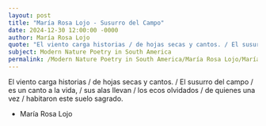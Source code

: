 ```yaml
---
layout: post
title: "María Rosa Lojo - Susurro del Campo"
date: 2024-12-30 12:00:00 -0000
author: María Rosa Lojo
quote: "El viento carga historias / de hojas secas y cantos. / El susurro del campo / es un canto a la vida, / sus alas llevan / los ecos olvidados / de quienes una vez / habitaron este suelo sagrado."
subject: Modern Nature Poetry in South America
permalink: /Modern Nature Poetry in South America/María Rosa Lojo/María Rosa Lojo - Susurro del Campo
---
```


El viento carga historias / de hojas secas y cantos. / El susurro del campo / es un canto a la vida, / sus alas llevan / los ecos olvidados / de quienes una vez / habitaron este suelo sagrado.

- María Rosa Lojo
